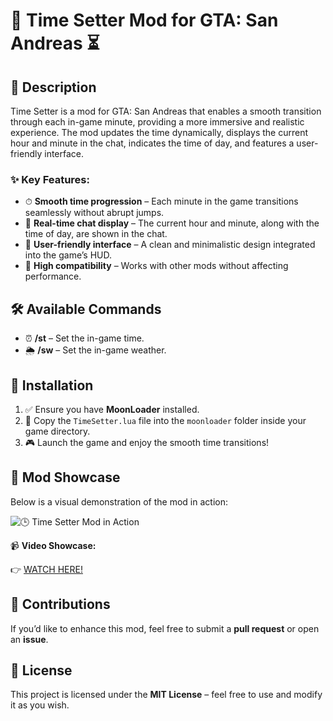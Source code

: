 # 🚀 Time Setter Mod for GTA: San Andreas ⏳

## 📝 Description
Time Setter is a mod for GTA: San Andreas that enables a smooth transition through each in-game minute, providing a more immersive and realistic experience. The mod updates the time dynamically, displays the current hour and minute in the chat, indicates the time of day, and features a user-friendly interface.

### ✨ Key Features:
- ⏱ **Smooth time progression** – Each minute in the game transitions seamlessly without abrupt jumps.
- 💬 **Real-time chat display** – The current hour and minute, along with the time of day, are shown in the chat.
- 🎨 **User-friendly interface** – A clean and minimalistic design integrated into the game’s HUD.
- 🔧 **High compatibility** – Works with other mods without affecting performance.

## 🛠 Available Commands
- ⏰ **/st** – Set the in-game time.
- 🌦 **/sw** – Set the in-game weather.

## 🔧 Installation
1. ✅ Ensure you have **MoonLoader** installed.
2. 📂 Copy the `TimeSetter.lua` file into the `moonloader` folder inside your game directory.
3. 🎮 Launch the game and enjoy the smooth time transitions!

## 🎥 Mod Showcase
Below is a visual demonstration of the mod in action:

![🕒 Time Setter Mod in Action](https://github.com/USERNAME/REPO_NAME/raw/main/demo.gif)

📹 **Video Showcase:**

👉  [WATCH HERE!](https://streamable.com/6xi88s)


## 🤝 Contributions
If you’d like to enhance this mod, feel free to submit a **pull request** or open an **issue**.

## 📜 License
This project is licensed under the **MIT License** – feel free to use and modify it as you wish.

